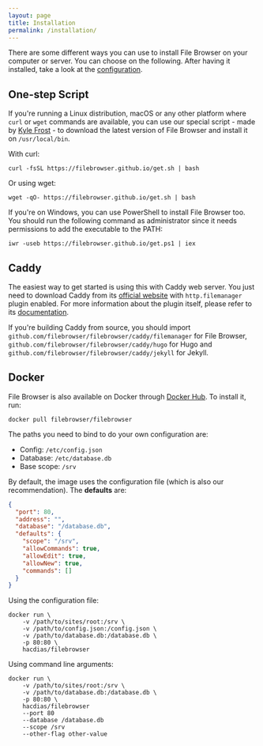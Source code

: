 ```yaml
---
layout: page
title: Installation
permalink: /installation/
---
```


There are some different ways you can use to install File Browser on your computer or server. You can choose on the following. After having it installed, take a look at the [configuration](../configuration).

## One-step Script

If you're running a Linux distribution, macOS or any other platform where `curl` or `wget` commands are available, you can use our special script - made by [Kyle Frost](https://www.kylefrost.me/) - to download the latest version of File Browser and install it on `/usr/local/bin`.

With curl:

```shell
curl -fsSL https://filebrowser.github.io/get.sh | bash
```

Or using wget:

```
wget -qO- https://filebrowser.github.io/get.sh | bash
```

If you're on Windows, you can use PowerShell to install File Browser too. You should run the following command as administrator since it needs permissions to add the executable to the PATH:

```
iwr -useb https://filebrowser.github.io/get.ps1 | iex
```

## Caddy

The easiest way to get started is using this with Caddy web server. You just need to download Caddy from its [official website](https://caddyserver.com/download) with `http.filemanager` plugin enabled. For more information about the plugin itself, please refer to its [documentation](https://caddyserver.com/docs/http.filemanager).

If you're building Caddy from source, you should import `github.com/filebrowser/filebrowser/caddy/filemanager` for File Browser, `github.com/filebrowser/filebrowser/caddy/hugo` for Hugo and `github.com/filebrowser/filebrowser/caddy/jekyll` for Jekyll.

## Docker

File Browser is also available on Docker through [Docker Hub](https://hub.docker.com/r/filebrowser/filebrowser/). To install it, run:

```
docker pull filebrowser/filebrowser
```

The paths you need to bind to do your own configuration are:

- Config: `/etc/config.json`
- Database: `/etc/database.db`
- Base scope: `/srv`

By default, the image uses the configuration file (which is also our recommendation). The **defaults** are:

```json
{
  "port": 80,
  "address": "",
  "database": "/database.db",
  "defaults": {
    "scope": "/srv",
    "allowCommands": true,
    "allowEdit": true,
    "allowNew": true,
    "commands": []
  }
}
```

Using the configuration file:

```shell
docker run \
    -v /path/to/sites/root:/srv \
    -v /path/to/config.json:/config.json \
    -v /path/to/database.db:/database.db \
    -p 80:80 \
    hacdias/filebrowser
```

Using command line arguments:

```shell
docker run \
    -v /path/to/sites/root:/srv \
    -v /path/to/database.db:/database.db \
    -p 80:80 \
    hacdias/filebrowser
    --port 80
    --database /database.db
    --scope /srv
    --other-flag other-value
```

